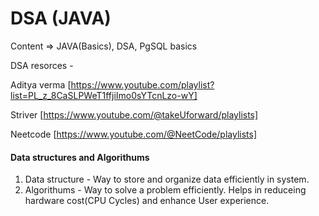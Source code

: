 # DSA (JAVA)

Content => JAVA(Basics), DSA, PgSQL basics

DSA resorces -

Aditya verma [https://www.youtube.com/playlist?list=PL_z_8CaSLPWeT1ffjiImo0sYTcnLzo-wY]

Striver [https://www.youtube.com/@takeUforward/playlists]

Neetcode [https://www.youtube.com/@NeetCode/playlists]

#### Data structures and Algorithums
1. Data structure - Way to store and organize data efficiently in system.
2. Algorithums - Way to solve a problem efficiently. Helps in reduceing hardware cost(CPU Cycles) and enhance User experience.
